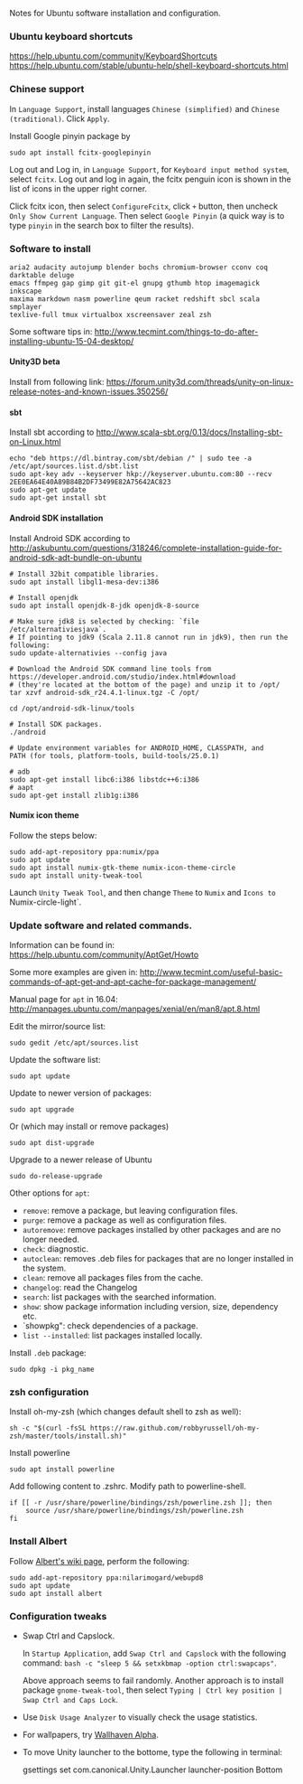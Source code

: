 Notes for Ubuntu software installation and configuration.

### Ubuntu keyboard shortcuts

https://help.ubuntu.com/community/KeyboardShortcuts
https://help.ubuntu.com/stable/ubuntu-help/shell-keyboard-shortcuts.html

### Chinese support

In `Language Support`, install languages `Chinese (simplified)` and
`Chinese (traditional)`. Click `Apply`.

Install Google pinyin package by

    sudo apt install fcitx-googlepinyin

Log out and Log in, in `Language Support`, for `Keyboard input method
system`, select `fcitx`. Log out and log in again, the fcitx penguin
icon is shown in the list of icons in the upper right corner.

Click fcitx icon, then select `ConfigureFcitx`, click `+` button, then
uncheck `Only Show Current Language`. Then select `Google Pinyin` (a
quick way is to type `pinyin` in the search box to filter the results).

### Software to install

    aria2 audacity autojump blender bochs chromium-browser cconv coq
    darktable deluge
    emacs ffmpeg gap gimp git git-el gnupg gthumb htop imagemagick inkscape
    maxima markdown nasm powerline qeum racket redshift sbcl scala smplayer
    texlive-full tmux virtualbox xscreensaver zeal zsh

Some software tips in:
   http://www.tecmint.com/things-to-do-after-installing-ubuntu-15-04-desktop/

#### Unity3D beta

Install from following link:
    https://forum.unity3d.com/threads/unity-on-linux-release-notes-and-known-issues.350256/

#### sbt

Install sbt according to http://www.scala-sbt.org/0.13/docs/Installing-sbt-on-Linux.html

    echo "deb https://dl.bintray.com/sbt/debian /" | sudo tee -a /etc/apt/sources.list.d/sbt.list
    sudo apt-key adv --keyserver hkp://keyserver.ubuntu.com:80 --recv 2EE0EA64E40A89B84B2DF73499E82A75642AC823
    sudo apt-get update
    sudo apt-get install sbt

#### Android SDK installation

Install Android SDK according to
http://askubuntu.com/questions/318246/complete-installation-guide-for-android-sdk-adt-bundle-on-ubuntu

    # Install 32bit compatible libraries.
    sudo apt install libgl1-mesa-dev:i386

    # Install openjdk
    sudo apt install openjdk-8-jdk openjdk-8-source

    # Make sure jdk8 is selected by checking: `file /etc/alternativiesjava`.
    # If pointing to jdk9 (Scala 2.11.8 cannot run in jdk9), then run the following:
    sudo update-alternativies --config java

    # Download the Android SDK command line tools from https://developer.android.com/studio/index.html#download
    # (they're located at the bottom of the page) and unzip it to /opt/
    tar xzvf android-sdk_r24.4.1-linux.tgz -C /opt/

    cd /opt/android-sdk-linux/tools

    # Install SDK packages.
    ./android

    # Update environment variables for ANDROID_HOME, CLASSPATH, and
    PATH (for tools, platform-tools, build-tools/25.0.1)

    # adb
    sudo apt-get install libc6:i386 libstdc++6:i386
    # aapt
    sudo apt-get install zlib1g:i386

#### Numix icon theme

Follow the steps below:

    sudo add-apt-repository ppa:numix/ppa
    sudo apt update
    sudo apt install numix-gtk-theme numix-icon-theme-circle
    sudo apt install unity-tweak-tool

Launch `Unity Tweak Tool`, and then change `Theme` to `Numix` and
`Icons to `Numix-circle-light`.

### Update software and related commands.

Information can be found in: https://help.ubuntu.com/community/AptGet/Howto

Some more examples are given in: http://www.tecmint.com/useful-basic-commands-of-apt-get-and-apt-cache-for-package-management/

Manual page for `apt` in 16.04: http://manpages.ubuntu.com/manpages/xenial/en/man8/apt.8.html

Edit the mirror/source list:

    sudo gedit /etc/apt/sources.list

Update the software list:

    sudo apt update

Update to newer version of packages:

    sudo apt upgrade

Or (which may install or remove packages)

    sudo apt dist-upgrade

Upgrade to a newer release of Ubuntu

    sudo do-release-upgrade

Other options for `apt`:

* `remove`: remove a package, but leaving configuration files.
* `purge`: remove a package as well as configuration files.
* `autoremove`: remove packages installed by other packages and are no longer needed.
* `check`: diagnostic.
* `autoclean`: removes .deb files for packages that are no longer installed in the system.
* `clean`: remove all packages files from the cache.
* `changelog`: read the Changelog
* `search`: list packages with the searched information.
* `show`: show package information including version, size, dependency etc.
* `showpkg": check dependencies of a package.
* `list --installed`: list packages installed locally.

Install `.deb` package:

    sudo dpkg -i pkg_name


### zsh configuration

Install oh-my-zsh (which changes default shell to zsh as well):

    sh -c "$(curl -fsSL https://raw.github.com/robbyrussell/oh-my-zsh/master/tools/install.sh)"

Install powerline

    sudo apt install powerline

Add following content to .zshrc. Modify path to powerline-shell.

    if [[ -r /usr/share/powerline/bindings/zsh/powerline.zsh ]]; then
        source /usr/share/powerline/bindings/zsh/powerline.zsh
    fi

### Install Albert

Follow
[Albert's wiki page](https://github.com/ManuelSchneid3r/albert/wiki/User-guide#how-to-install-albert),
perform the following:

    sudo add-apt-repository ppa:nilarimogard/webupd8
    sudo apt update
    sudo apt install albert

### Configuration tweaks

* Swap Ctrl and Capslock.

  In `Startup Application`, add `Swap Ctrl and Capslock` with the following command:
  `bash -c "sleep 5 && setxkbmap -option ctrl:swapcaps"`.

  Above approach seems to fail randomly. Another approach is to
  install package `gnome-tweak-tool`, then select `Typing | Ctrl
  key position | Swap Ctrl and Caps Lock`.

* Use `Disk Usage Analyzer` to visually check the usage statistics.

* For wallpapers, try [Wallhaven Alpha](http://alpha.wallhaven.cc).

* To move Unity launcher to the bottome, type the following in
  terminal:

   gsettings set com.canonical.Unity.Launcher launcher-position Bottom
